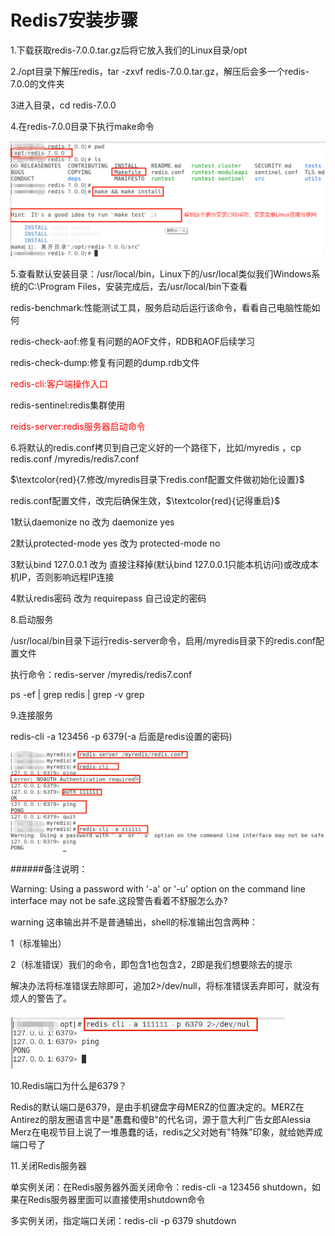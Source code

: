# Redis7安装步骤

1.下载获取redis-7.0.0.tar.gz后将它放入我们的Linux目录/opt

2./opt目录下解压redis，tar -zxvf redis-7.0.0.tar.gz，解压后会多一个redis-7.0.0的文件夹

3进入目录，cd redis-7.0.0

4.在redis-7.0.0目录下执行make命令

![](images/2.make命令.png)

5.查看默认安装目录：/usr/local/bin，Linux下的/usr/local类似我们Windows系统的C:\Program Files，安装完成后，去/usr/local/bin下查看

redis-benchmark:性能测试工具，服务启动后运行该命令，看看自己电脑性能如何

redis-check-aof:修复有问题的AOF文件，RDB和AOF后续学习

redis-check-dump:修复有问题的dump.rdb文件

<font color='red'>redis-cli:客户端操作入口</font>

redis-sentinel:redis集群使用

<font color='red'>reids-server:redis服务器启动命令</font>

6.将默认的redis.conf拷贝到自己定义好的一个路径下，比如/myredis  ，cp redis.conf  /myredis/redis7.conf

$\textcolor{red}{7.修改/myredis目录下redis.conf配置文件做初始化设置}$

redis.conf配置文件，改完后确保生效，$\textcolor{red}{记得重启}$

1默认daemonize no		改为 daemonize yes

2默认protected-mode yes	改为 protected-mode no

3默认bind 127.0.0.1		改为 直接注释掉(默认bind 127.0.0.1只能本机访问)或改成本机IP，否则影响远程IP连接

4默认redis密码 			改为 requirepass 自己设定的密码

8.启动服务

/usr/local/bin目录下运行redis-server命令，启用/myredis目录下的redis.conf配置文件

执行命令：redis-server /myredis/redis7.conf

ps -ef | grep redis | grep -v grep

9.连接服务

redis-cli -a 123456 -p 6379(-a 后面是redis设置的密码)

![](images/3.redis连接.png)

######备注说明：

Warning: Using a password with '-a' or '-u' option on the command line interface may not be safe.这段警告看着不舒服怎么办?

warning 这串输出并不是普通输出，shell的标准输出包含两种：

1（标准输出）

2（标准错误）我们的命令，即包含1也包含2，2即是我们想要除去的提示

解决办法将标准错误去除即可，追加2>/dev/null，将标准错误丢弃即可，就没有烦人的警告了。

![](images/4.去除警告.png)

10.Redis端口为什么是6379？

Redis的默认端口是6379，是由手机键盘字母MERZ的位置决定的。MERZ在Antirez的朋友圈语言中是"愚蠢和傻B"的代名词，源于意大利广告女郎Alessia Merz在电视节目上说了一堆愚蠢的话，redis之父对她有"特殊"印象，就给她弄成端口号了

11.关闭Redis服务器

单实例关闭：在Redis服务器外面关闭命令：redis-cli -a 123456 shutdown，如果在Redis服务器里面可以直接使用shutdown命令

多实例关闭，指定端口关闭：redis-cli -p 6379 shutdown